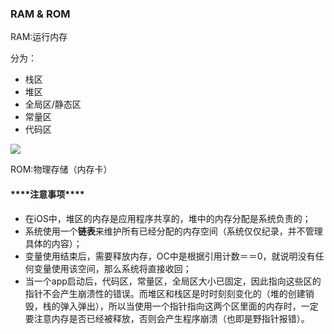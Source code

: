 ### RAM & ROM

RAM:运行内存

   分为：

*  栈区
* 堆区
* 全局区/静态区
* 常量区
* 代码区

![](https://upload-images.jianshu.io/upload_images/1156719-1d0de5ca1edc35af?imageMogr2/auto-orient/strip%7CimageView2/2/w/541)

ROM:物理存储（内存卡）

#### \*\*\*\*注意事项\*\*\*\*

* 在iOS中，堆区的内存是应用程序共享的，堆中的内存分配是系统负责的；
* 系统使用一个**链表**来维护所有已经分配的内存空间（系统仅仅纪录，并不管理具体的内容）；
* 变量使用结束后，需要释放内存，OC中是根据引用计数＝＝0，就说明没有任何变量使用该空间，那么系统将直接收回；
* 当一个app启动后，代码区，常量区，全局区大小已固定，因此指向这些区的指针不会产生崩溃性的错误。而堆区和栈区是时时刻刻变化的（堆的创建销毁，栈的弹入弹出），所以当使用一个指针指向这两个区里面的内存时，一定要注意内存是否已经被释放，否则会产生程序崩溃（也即是野指针报错）。



